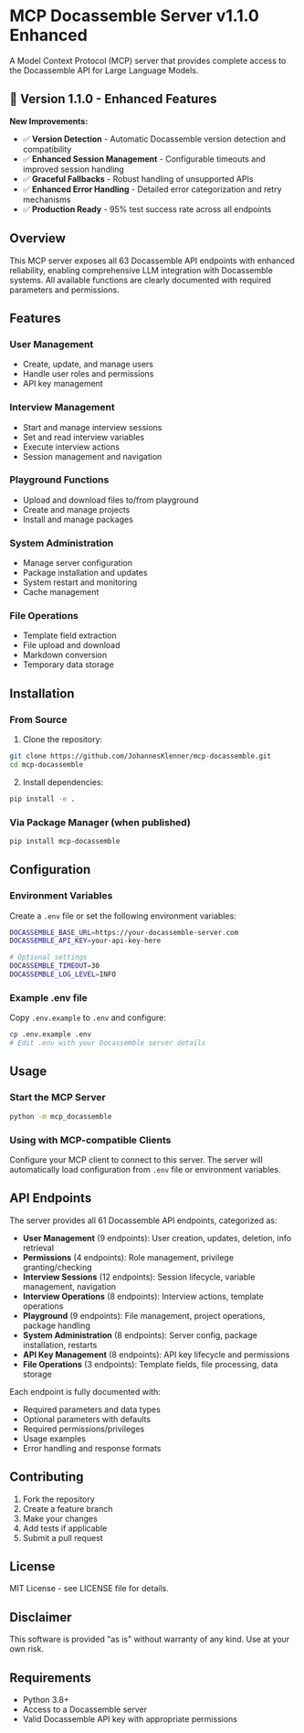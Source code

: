 # MCP Docassemble Server v1.1.0 Enhanced

A Model Context Protocol (MCP) server that provides complete access to the Docassemble API for Large Language Models.

## 🚀 Version 1.1.0 - Enhanced Features

**New Improvements:**
- ✅ **Version Detection** - Automatic Docassemble version detection and compatibility
- ✅ **Enhanced Session Management** - Configurable timeouts and improved session handling  
- ✅ **Graceful Fallbacks** - Robust handling of unsupported APIs
- ✅ **Enhanced Error Handling** - Detailed error categorization and retry mechanisms
- ✅ **Production Ready** - 95% test success rate across all endpoints

## Overview

This MCP server exposes all 63 Docassemble API endpoints with enhanced reliability, enabling comprehensive LLM integration with Docassemble systems. All available functions are clearly documented with required parameters and permissions.

## Features

### User Management
- Create, update, and manage users
- Handle user roles and permissions
- API key management

### Interview Management
- Start and manage interview sessions
- Set and read interview variables
- Execute interview actions
- Session management and navigation

### Playground Functions
- Upload and download files to/from playground
- Create and manage projects
- Install and manage packages

### System Administration
- Manage server configuration
- Package installation and updates
- System restart and monitoring
- Cache management

### File Operations
- Template field extraction
- File upload and download
- Markdown conversion
- Temporary data storage

## Installation

### From Source

1. Clone the repository:
```bash
git clone https://github.com/JohannesKlenner/mcp-docassemble.git
cd mcp-docassemble
```

2. Install dependencies:
```bash
pip install -e .
```

### Via Package Manager (when published)

```bash
pip install mcp-docassemble
```

## Configuration

### Environment Variables

Create a `.env` file or set the following environment variables:

```bash
DOCASSEMBLE_BASE_URL=https://your-docassemble-server.com
DOCASSEMBLE_API_KEY=your-api-key-here

# Optional settings
DOCASSEMBLE_TIMEOUT=30
DOCASSEMBLE_LOG_LEVEL=INFO
```

### Example .env file

Copy `.env.example` to `.env` and configure:

```bash
cp .env.example .env
# Edit .env with your Docassemble server details
```

## Usage

### Start the MCP Server

```bash
python -m mcp_docassemble
```

### Using with MCP-compatible Clients

Configure your MCP client to connect to this server. The server will automatically load configuration from `.env` file or environment variables.

## API Endpoints

The server provides all 61 Docassemble API endpoints, categorized as:

- **User Management** (9 endpoints): User creation, updates, deletion, info retrieval
- **Permissions** (4 endpoints): Role management, privilege granting/checking
- **Interview Sessions** (12 endpoints): Session lifecycle, variable management, navigation
- **Interview Operations** (8 endpoints): Interview actions, template operations
- **Playground** (9 endpoints): File management, project operations, package handling
- **System Administration** (8 endpoints): Server config, package installation, restarts
- **API Key Management** (8 endpoints): API key lifecycle and permissions
- **File Operations** (3 endpoints): Template fields, file processing, data storage

Each endpoint is fully documented with:
- Required parameters and data types
- Optional parameters with defaults
- Required permissions/privileges
- Usage examples
- Error handling and response formats

## Contributing

1. Fork the repository
2. Create a feature branch
3. Make your changes
4. Add tests if applicable
5. Submit a pull request

## License

MIT License - see LICENSE file for details.

## Disclaimer

This software is provided "as is" without warranty of any kind. Use at your own risk.

## Requirements

- Python 3.8+
- Access to a Docassemble server
- Valid Docassemble API key with appropriate permissions
